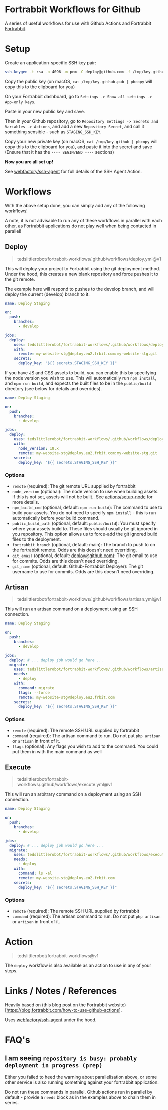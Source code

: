 Fortrabbit Workflows for Github
===============================

A series of useful workflows for use with Github Actions and Fortrabbit [Fortrabbit](https://fortrabbit.com/).

# Setup

Create an application-specific SSH key pair:

```bash
ssh-keygen -t rsa -b 4096 -m pem -C deploy@github.com -f /tmp/key-github
```

Copy the public key (on macOS, `cat /tmp/key-github.pub | pbcopy` will copy this to the clipboard for you)

On your Fortrabbit dashboard, go to `Settings -> Show all settings -> App-only keys`.

Paste in your new public key and save.

Then in your Github repository, go to `Repository Settings -> Secrets and Variables -> Actions`, and add a new `Repository Secret`, and call it something sensible - such as `STAGING_SSH_KEY`.

Copy your new private key (on macOS, `cat /tmp/key-github | pbcopy` will copy this to the clipboard for you), and paste it into the secret and save (Ensure that it has the `---- BEGIN/END ----` sections)

**Now you are all set up!**

See [webfactory/ssh-agent](https://github.com/webfactory/ssh-agent) for full details of the SSH Agent Action.

# Workflows

With the above setup done, you can simply add any of the following workflows!

A note, it is not advisable to run any of these workflows in parallel with each other, as Fortrabbit applications do not play well when being contacted in parallel!

## Deploy

> tedslittlerobot/fortrabbit-workflows/.github/workflows/deploy.yml@v1

This will deploy your project to Fortrabbit using the git deployment method. Under the hood, this creates a new blank repository and force pushes it to the git remote.

The example here will respond to pushes to the develop branch, and will deploy the current (develop) branch to it.

```yaml
name: Deploy Staging

on:
  push:
    branches:
      - develop

jobs:
  deploy:
    uses: tedslittlerobot/fortrabbit-workflows/.github/workflows/deploy.yml@v1
    with:
      remote: my-website-stg@deploy.eu2.frbit.com:my-website-stg.git
    secrets:
      deploy_key: "${{ secrets.STAGING_SSH_KEY }}"
```

If you have JS and CSS assets to build, you can enable this by specifying the node version you wish to use. This will automatically run `npm install`, and `npm run build`, and expects the built files to be in the `public/build` directory (see below for details and overrides).

```yaml
name: Deploy Staging

on:
  push:
    branches:
      - develop

jobs:
  deploy:
    uses: tedslittlerobot/fortrabbit-workflows/.github/workflows/deploy.yml@v1
    with:
      node_version: 18.x
      remote: my-website-stg@deploy.eu2.frbit.com:my-website-stg.git
    secrets:
      deploy_key: "${{ secrets.STAGING_SSH_KEY }}"
```

### Options

- `remote` (required): The git remote URL supplied by fortrabbit
- `node_version` (optional): The node version to use when building assets. If this is not set, assets will not be built.. See [actions/setup-node](https://github.com/actions/setup-node) for more details.
- `npm_build_cmd` (optional, default: `npm run build`): The command to use to build your assets. You do not need to specify `npm install` - this is run automatically before your build command.
- `public_build_path` (optional, default: `public/build`): You must specify where your assets build _to_. These files should usually be git ignored in you repository. This option allows us to force-add the git ignored build files to the deployment.
- `fortrabbit_branch` (optional, default: main): The branch to push to on the fortrabbit remote. Odds are this doesn't need overriding.
- `git_email` (optional, default: deploy@github.com): The git email to use for commits. Odds are this doesn't need overriding.
- `git_name` (optional, default: Github-Fortrabbit Deployer): The git username to use for commits. Odds are this doesn't need overriding.

## Artisan

> tedslittlerobot/fortrabbit-workflows/.github/workflows/artisan.yml@v1

This will run an artisan command on a deployment using an SSH connection.

```yaml
name: Deploy Staging

on:
  push:
    branches:
      - develop

jobs:
  deploy: # ... deploy job would go here ...
  migrate:
    uses: tedslittlerobot/fortrabbit-workflows/.github/workflows/artisan.yml@v1
    needs:
      - deploy
    with:
      command: migrate
      flags: --force
      remote: my-website-stg@deploy.eu2.frbit.com
    secrets:
      deploy_key: "${{ secrets.STAGING_SSH_KEY }}"
```

### Options

- `remote` (required): The remote SSH URL supplied by fortrabbit
- `command` (required): The artisan command to run. Do not put `php artisan` or `artisan` in front of it.
- `flags` (optional): Any flags you wish to add to the command. You could put them in with the main command as well

## Execute

> tedslittlerobot/fortrabbit-workflows/.github/workflows/execute.yml@v1

This will run an arbitrary command on a deployment using an SSH connection.

```yaml
name: Deploy Staging

on:
  push:
    branches:
      - develop

jobs:
  deploy: # ... deploy job would go here ...
  migrate:
    uses: tedslittlerobot/fortrabbit-workflows/.github/workflows/execute.yml@v1
    needs:
      - deploy
    with:
      command: ls -al
      remote: my-website-stg@deploy.eu2.frbit.com
    secrets:
      deploy_key: "${{ secrets.STAGING_SSH_KEY }}"
```

### Options

- `remote` (required): The remote SSH URL supplied by fortrabbit
- `command` (required): The artisan command to run. Do not put `php artisan` or `artisan` in front of it.

# Action

> tedslittlerobot/fortrabbit-workflows@v1

The `deploy` workflow is also available as an action to use in any of your steps.

# Links / Notes / References

Heavily based on (this blog post on the Fortrabbit website)[https://blog.fortrabbit.com/how-to-use-github-actions].

Uses [webfactory/ssh-agent](https://github.com/webfactory/ssh-agent) under the hood.

# FAQ's

## I am seeing `repository is busy: probably deployment in progress (prep)`

Either you failed to heed the warning about parallelisation above, or some other service is also running something against your fortrabbit application.

Do not run these commands in parallel. Github actions run in parallel by default - provide a `needs` block as in the examples above to chain them in series.
